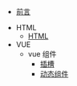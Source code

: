 * [前言](/)
- HTML
  - [HTML](HTML/HTML.md)
- VUE
  - vue 组件
    - [插槽](vue/插槽)
    - [动态组件](vue/动态组件)

